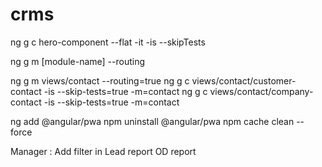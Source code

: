 # crms

ng g c hero-component --flat -it -is --skipTests

ng g m [module-name] --routing

ng g m views/contact --routing=true 
ng g c views/contact/customer-contact -is --skip-tests=true -m=contact
ng g c views/contact/company-contact -is --skip-tests=true -m=contact


ng add @angular/pwa
npm uninstall @angular/pwa
npm cache clean --force

Manager :
Add filter in Lead report
OD report

